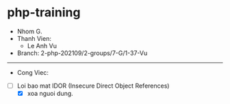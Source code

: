 # php-training

- Nhom G.
- Thanh Vien:
  - Le Anh Vu
- Branch: 2-php-202109/2-groups/7-G/1-37-Vu

<hr />

- Cong Viec:
- [ ] Loi bao mat IDOR (Insecure Direct Object References)
  - [x] xoa nguoi dung. 
